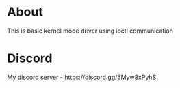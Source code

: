 # About
This is basic kernel mode driver using ioctl communication
# Discord
My discord server - https://discord.gg/5Myw8xPyhS
